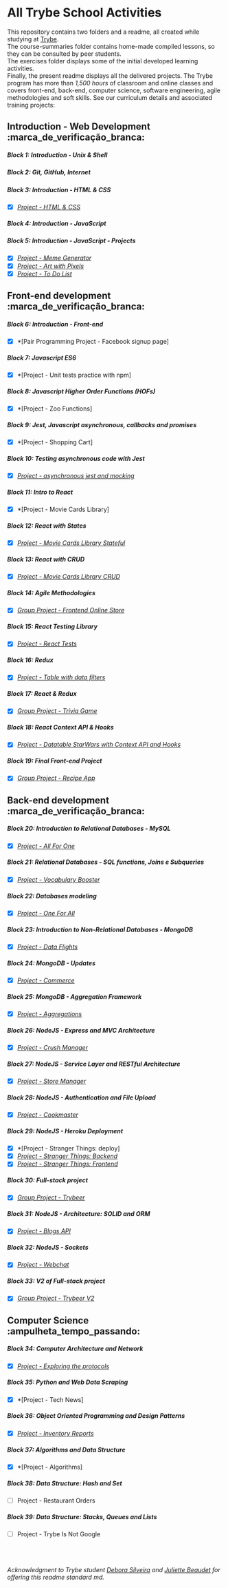 # All Trybe School Activities
This repository contains two folders and a readme, all created while studying at [Trybe](https://www.betrybe.com/). <br>
The course-summaries folder contains home-made compiled lessons, so they can be consulted by peer students. <br>
The exercises folder displays some of the initial developed learning activities.<br>
Finally, the present readme displays all the delivered projects.
The Trybe program has more than *1,500 hours* of classroom and online classes and covers front-end, back-end, computer science, software engineering, agile methodologies and soft skills.
See our curriculum details and associated training projects:
<br>
## Introduction - Web Development :marca_de_verificação_branca:
##### Block 1: Introduction - Unix & Shell
##### Block 2: Git, GitHub, Internet
##### Block 3: Introduction - HTML & CSS
- [x] *[Project - HTML & CSS](https://github.com/tryber/sd-04-block3-project-html-css/pull/55)*
##### Block 4: Introduction - JavaScript
##### Block 5: Introduction - JavaScript - Projects
- [x] *[Project - Meme Generator](https://github.com/tryber/sd-04-block5-project-meme-generator/pull/43)*
- [x] *[Project - Art with Pixels](https://github.com/tryber/sd-04-block5-project-pixels-art/pull/25)*
- [x] *[Project - To Do List](https://github.com/tryber/sd-04-block5-project-todo-list/pull/15)*
## Front-end development :marca_de_verificação_branca:
##### Block 6: Introduction - Front-end
- [x] *[Pair Programming Project - Facebook signup page]
##### Block 7: Javascript ES6
- [x] *[Project - Unit tests practice with npm]
##### Block 8: Javascript Higher Order Functions (HOFs)
- [x] *[Project - Zoo Functions]
##### Block 9: Jest, Javascript asynchronous, callbacks and promises
- [x] *[Project - Shopping Cart]
##### Block 10: Testing asynchronous code with Jest
- [x] *[Project - asynchronous jest and mocking](https://github.com/tryber/sd-04-block11-project-jest/pull/25)*
##### Block 11: Intro to React
- [x] *[Project - Movie Cards Library]
##### Block 12: React with States
- [x] *[Project - Movie Cards Library Stateful](https://github.com/tryber/sd-04-block12-project-movie-card-library-stateful/pull/20)*
##### Block 13: React with CRUD
- [x] *[Project - Movie Cards Library CRUD](https://github.com/tryber/sd-04-project-movie-card-library-crud/pull/44)*
##### Block 14: Agile Methodologies
- [x] *[Group Project - Frontend Online Store](https://github.com/tryber/sd-04-project-frontend-online-store-15)*
##### Block 15: React Testing Library
- [x] *[Project - React Tests](https://github.com/tryber/sd-04-project-react-testing-library/pull/11)*
##### Block 16: Redux
- [x] *[Project - Table with data filters](https://github.com/tryber/sd-04-project-react-redux-starwars-database-filters/pull/41)*
##### Block 17: React & Redux
- [x] *[Group Project - Trivia Game](https://github.com/tryber/sd-04-project-trivia-react-redux-8)*
##### Block 18: React Context API & Hooks
- [x] *[Project - Datatable StarWars with Context API and Hooks](https://github.com/tryber/sd-04-project-starwars-datatable-hooks/pull/59)*
##### Block 19: Final Front-end Project
- [x] *[Group Project - Recipe App](https://github.com/tryber/sd-04-recipes-app-5)*
## Back-end development :marca_de_verificação_branca:
##### Block 20: Introduction to Relational Databases - MySQL
- [x] *[Project - All For One](https://github.com/tryber/sd-04-mysql-all-for-one/pull/37)*
##### Block 21: Relational Databases - SQL functions, Joins e Subqueries
- [x] *[Project - Vocabulary Booster](https://github.com/tryber/sd-04-mysql-vocabulary-booster/pull/27)*
##### Block 22: Databases modeling
- [x] *[Project - One For All](https://github.com/tryber/sd-05-mysql-one-for-all/pull/18)*
##### Block 23: Introduction to Non-Relational Databases - MongoDB
- [x] *[Project - Data Flights](https://github.com/tryber/sd-05-project-mongodb-dataflights/pull/36)*
##### Block 24: MongoDB - Updates
- [x] *[Project - Commerce](https://github.com/tryber/sd-05-mongodb-commerce/pull/36)*
##### Block 25: MongoDB - Aggregation Framework
- [x] *[Project - Aggregations](https://github.com/tryber/sd-05-project-mongodb-aggregations/pull/34)*
##### Block 26: NodeJS - Express and MVC Architecture
- [x] *[Project - Crush Manager](https://github.com/tryber/sd-05-project-crush-manager/pull/23)*
##### Block 27: NodeJS - Service Layer and RESTful Architecture
- [x] *[Project - Store Manager](https://github.com/tryber/sd-05-store-manager/pull/39)*
##### Block 28: NodeJS - Authentication and File Upload
- [x] *[Project - Cookmaster](https://github.com/tryber/sd-05-cookmaster/pull/25)*
##### Block 29: NodeJS - Heroku Deployment
- [x] *[Project - Stranger Things: deploy]
- [x] *[Project - Stranger Things: Backend](https://github.com/tryber/sd-05-stranger-things-backend/pull/24)*
- [x] *[Project - Stranger Things: Frontend](https://github.com/tryber/sd-05-stranger-things-frontend/pull/32)*
##### Block 30: Full-stack project
- [x] *[Group Project - Trybeer](https://github.com/tryber/sd-05-trybeer/pull/193)*
##### Block 31: NodeJS - Architecture: SOLID and ORM
- [x] *[Project - Blogs API](https://github.com/tryber/sd-05-project-blogs-api/pull/15)*
##### Block 32: NodeJS - Sockets
- [x] *[Project - Webchat](https://github.com/tryber/sd-05-project-webchat/pull/32)*
##### Block 33: V2 of Full-stack project
- [x] *[Group Project - Trybeer V2](https://github.com/tryber/sd-05-project-trybeer-v2/pull/49)*
## Computer Science :ampulheta_tempo_passando:
##### Block 34: Computer Architecture and Network
- [x] *[Project - Exploring the protocols](https://github.com/tryber/sd-05-project-exploring-the-protocols/pull/7)*
##### Block 35: Python and Web Data Scraping
- [x] *[Project - Tech News]
##### Block 36: Object Oriented Programming and Design Patterns
- [x] *[Project - Inventory Reports](https://github.com/tryber/sd-05-inventory-report/pull/20)*
##### Block 37: Algorithms and Data Structure
- [x] *[Project - Algorithms]
##### Block 38: Data Structure: Hash and Set
- [ ] Project - Restaurant Orders
##### Block 39: Data Structure: Stacks, Queues and Lists
- [ ] Project - Trybe Is Not Google

<br><br><br>
*Acknowledgment to Trybe student [Debora Silveira](https://github.com/deboracosilveira) and [
Juliette Beaudet](https://github.com/juliettebeaudet) for offering this readme standard md.*
